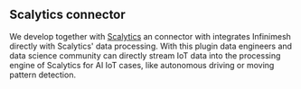 ## Scalytics connector
We develop together with [Scalytics](scalytics.io) an connector with integrates Infinimesh directly with Scalytics' data processing. With this plugin data engineers and data science community can directly stream IoT data into the processing engine of Scalytics for AI IoT cases, like autonomous driving or moving pattern detection.
